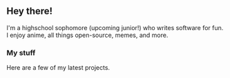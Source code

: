 ## Hey there!

I'm a highschool sophomore (upcoming junior!) who writes software for fun. I enjoy anime, all things open-source, memes, and more.

### My stuff

Here are a few of my latest projects.

